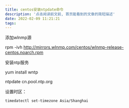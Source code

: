 ```yaml
---
title: centos安装ntpdate命令
description: '点击阅读前文前, 首页能看到的文章的简短描述'
date: 2022-02-09 11:21:21
tags:
---
```


 添加wlnmp源

rpm -ivh http://mirrors.wlnmp.com/centos/wlnmp-release-centos.noarch.rpm



安装ntp服务

yum install wntp

ntpdate cn.pool.ntp.org

设置时区：

`timedatectl set-timezone Asia/Shanghai`
